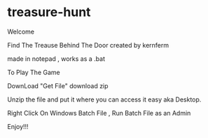# treasure-hunt


 Welcome

 Find The Treause Behind The Door created by kernferm

 made in notepad , works as a .bat


 To Play The Game 

 DownLoad "Get File" download zip 

 Unzip the file and put it where you can access it easy aka Desktop. 

 Right Click On Windows Batch File ,
 Run Batch File as an Admin 

 Enjoy!!!
